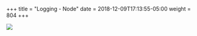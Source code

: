 +++
title = "Logging - Node"
date = 2018-12-09T17:13:55-05:00
weight = 804
+++

![](/louk8cnc-intro-k8s/images/kubernetes/logging-with-node-agent.png)
 